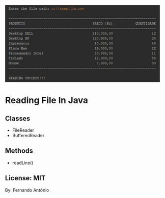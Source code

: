 <img src="./photo.jpg" alt="Image of example">

# Reading File In Java

## Classes

- FileReader
- BufferedReader

## Methods

- readLine()


## License: MIT

By: Fernando António
